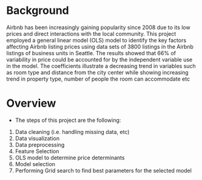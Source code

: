 # Background
Airbnb has been increasingly gaining popularity since 2008 due to its low prices and direct interactions with the local community. This project employed a general linear model (OLS) model to identify the key factors affecting Airbnb listing prices using data sets of 3800 listings in the Airbnb listings of business units in Seattle. The results showed that 66% of variability in price could be accounted for by the independent variable use in the model. The coefficients illustrate a decreasing trend in variables such as room type and distance from the city center while showing increasing trend in property type, number of people the room can accommodate etc
# Overview
* The steps of this project are the following:
1.	Data cleaning (i.e. handling missing data, etc)
2.	Data visualization
3.	Data preprocessing
4.	Feature Selection
5.	OLS model to determine price determinants
6.	Model selection
7.	Performing Grid search to find best parameters for the selected model

